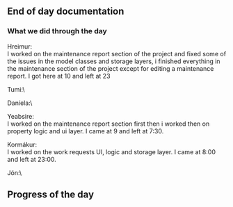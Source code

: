 ## End of day documentation

### What we did through the day 
Hreimur:\
I worked on the maintenance report section of the project and fixed some of the issues in the model classes and storage layers, i finished everything in the maintenance section of the project except for editing a maintenance report. I got here at 10 and left at 23

Tumi:\


Daníela:\



Yeabsire:\
I worked on the maintenance report section first then i worked then on property logic and ui layer. I came at 9 and left at 7:30.


Kormákur:\
I worked on the work requests UI, logic and storage layer. I came at 8:00 and left at 23:00. 
 

Jón:\


## Progress of the day